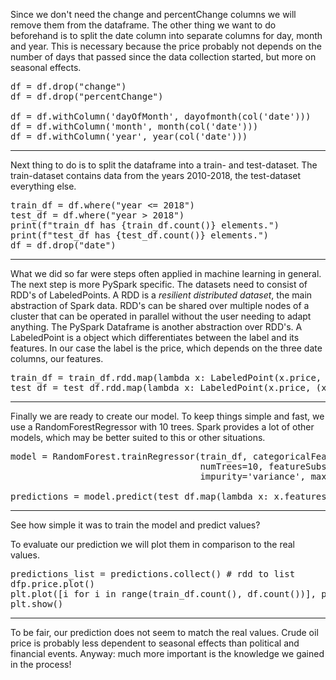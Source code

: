 Since we don't need the change and percentChange columns we will remove them from the dataframe.
The other thing we want to do beforehand is to split the date column into separate columns for day, month and year. This is necessary because the price probably not depends on the number of days that passed since the data collection started, but more on seasonal effects.
<pre class="file" data-target="clipboard">
df = df.drop("change")
df = df.drop("percentChange")

df = df.withColumn('dayOfMonth', dayofmonth(col('date')))
df = df.withColumn('month', month(col('date')))
df = df.withColumn('year', year(col('date')))
</pre>

---

Next thing to do is to split the dataframe into a train- and test-dataset. 
The train-dataset contains data from the years 2010-2018, the test-dataset everything else. 
<pre class="file" data-target="clipboard">
train_df = df.where("year <= 2018")
test_df = df.where("year > 2018")
print(f"train_df has {train_df.count()} elements.")
print(f"test_df has {test_df.count()} elements.")
df = df.drop("date")
</pre>

---

What we did so far were steps often applied in machine learning in general. The next step is more PySpark specific. The datasets need to consist of RDD's of LabeledPoints. 
A RDD is a *resilient distributed dataset*, the main abstraction of Spark data. RDD's can be shared over multiple nodes of a cluster that can be operated in parallel without the user needing to adapt anything. The PySpark Dataframe is another abstraction over RDD's. 
A LabeledPoint is a object which differentiates between the label and its features. In our case the label is the price, which depends on the three date columns, our features. 
<pre class="file" data-target="clipboard">
train_df = train_df.rdd.map(lambda x: LabeledPoint(x.price, (x.dayOfMonth, x.month, x.year)))
test_df = test_df.rdd.map(lambda x: LabeledPoint(x.price, (x.dayOfMonth, x.month, x.year)))
</pre>

---

Finally we are ready to create our model. To keep things simple and fast, we use a RandomForestRegressor with 10 trees. Spark provides a lot of other models, which may be better suited to this or other situations. 
<pre class="file" data-target="clipboard">
model = RandomForest.trainRegressor(train_df, categoricalFeaturesInfo={},
                                    numTrees=10, featureSubsetStrategy="auto",
                                    impurity='variance', maxDepth=4, maxBins=32)

predictions = model.predict(test_df.map(lambda x: x.features))
</pre>

---

See how simple it was to train the model and predict values?

To evaluate our prediction we will plot them in comparison to the real values.
<pre class="file" data-target="clipboard">
predictions_list = predictions.collect() # rdd to list 
dfp.price.plot()
plt.plot([i for i in range(train_df.count(), df.count())], predictions_list)
plt.show()
</pre>

---

To be fair, our prediction does not seem to match the real values.
Crude oil price is probably less dependent to seasonal effects than political and financial events. 
Anyway: much more important is the knowledge we gained in the process!